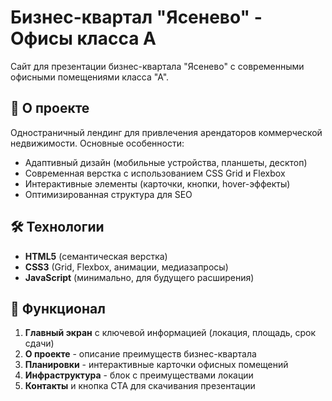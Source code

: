 # Бизнес-квартал "Ясенево" - Офисы класса А

Сайт для презентации бизнес-квартала "Ясенево" с современными офисными помещениями класса "А". 

## 🚀 О проекте

Одностраничный лендинг для привлечения арендаторов коммерческой недвижимости. Основные особенности:
- Адаптивный дизайн (мобильные устройства, планшеты, десктоп)
- Современная верстка с использованием CSS Grid и Flexbox
- Интерактивные элементы (карточки, кнопки, hover-эффекты)
- Оптимизированная структура для SEO

## 🛠 Технологии

- **HTML5** (семантическая верстка)
- **CSS3** (Grid, Flexbox, анимации, медиазапросы)
- **JavaScript** (минимально, для будущего расширения)

## 📌 Функционал

1. **Главный экран** с ключевой информацией (локация, площадь, срок сдачи)
2. **О проекте** - описание преимуществ бизнес-квартала
3. **Планировки** - интерактивные карточки офисных помещений
4. **Инфраструктура** - блок с преимуществами локации
5. **Контакты** и кнопка CTA для скачивания презентации
